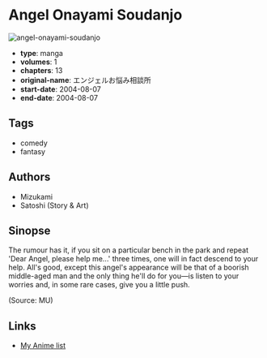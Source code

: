 # Angel Onayami Soudanjo

![angel-onayami-soudanjo](https://cdn.myanimelist.net/images/manga/1/172872.jpg)

-   **type**: manga
-   **volumes**: 1
-   **chapters**: 13
-   **original-name**: エンジェルお悩み相談所
-   **start-date**: 2004-08-07
-   **end-date**: 2004-08-07

## Tags

-   comedy
-   fantasy

## Authors

-   Mizukami
-   Satoshi (Story & Art)

## Sinopse

The rumour has it, if you sit on a particular bench in the park and repeat 'Dear Angel, please help me...' three times, one will in fact descend to your help. All's good, except this angel's appearance will be that of a boorish middle-aged man and the only thing he'll do for you—is listen to your worries and, in some rare cases, give you a little push.

(Source: MU)

## Links

-   [My Anime list](https://myanimelist.net/manga/20428/Angel_Onayami_Soudanjo)
